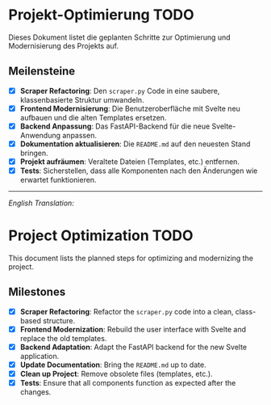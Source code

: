 # Projekt-Optimierung TODO

Dieses Dokument listet die geplanten Schritte zur Optimierung und Modernisierung des Projekts auf.

## Meilensteine

- [x] **Scraper Refactoring**: Den `scraper.py` Code in eine saubere, klassenbasierte Struktur umwandeln.
- [x] **Frontend Modernisierung**: Die Benutzeroberfläche mit Svelte neu aufbauen und die alten Templates ersetzen.
- [x] **Backend Anpassung**: Das FastAPI-Backend für die neue Svelte-Anwendung anpassen.
- [x] **Dokumentation aktualisieren**: Die `README.md` auf den neuesten Stand bringen.
- [x] **Projekt aufräumen**: Veraltete Dateien (Templates, etc.) entfernen.
- [x] **Tests**: Sicherstellen, dass alle Komponenten nach den Änderungen wie erwartet funktionieren.

---
*English Translation:*

# Project Optimization TODO

This document lists the planned steps for optimizing and modernizing the project.

## Milestones

- [x] **Scraper Refactoring**: Refactor the `scraper.py` code into a clean, class-based structure.
- [x] **Frontend Modernization**: Rebuild the user interface with Svelte and replace the old templates.
- [x] **Backend Adaptation**: Adapt the FastAPI backend for the new Svelte application.
- [x] **Update Documentation**: Bring the `README.md` up to date.
- [x] **Clean up Project**: Remove obsolete files (templates, etc.).
- [x] **Tests**: Ensure that all components function as expected after the changes.
